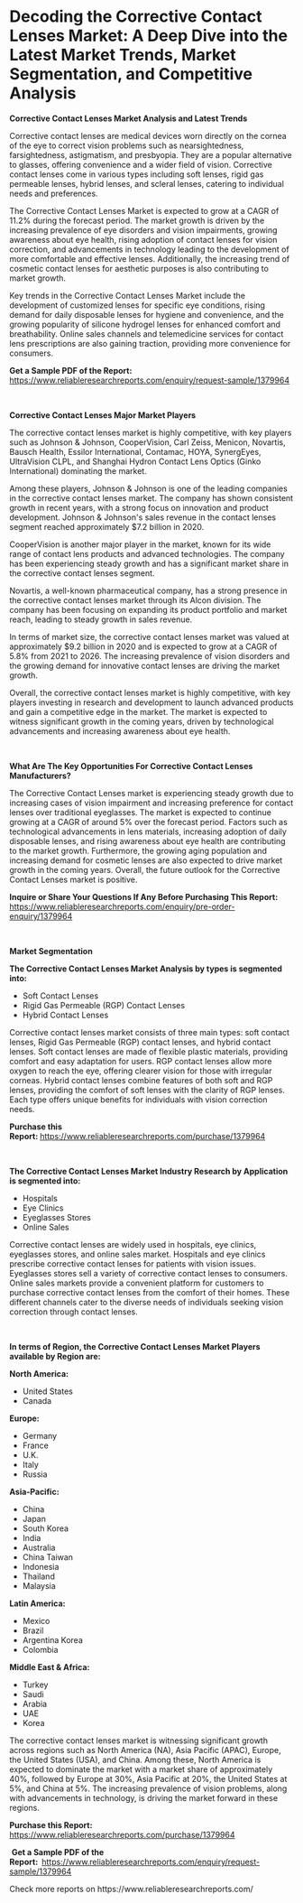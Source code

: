 <p><h1>Decoding the Corrective Contact Lenses Market: A Deep Dive into the Latest Market Trends, Market Segmentation, and Competitive Analysis</h1></p><p><strong>Corrective Contact Lenses Market Analysis and Latest Trends</strong></p>
<p><p>Corrective contact lenses are medical devices worn directly on the cornea of the eye to correct vision problems such as nearsightedness, farsightedness, astigmatism, and presbyopia. They are a popular alternative to glasses, offering convenience and a wider field of vision. Corrective contact lenses come in various types including soft lenses, rigid gas permeable lenses, hybrid lenses, and scleral lenses, catering to individual needs and preferences.</p><p>The Corrective Contact Lenses Market is expected to grow at a CAGR of 11.2% during the forecast period. The market growth is driven by the increasing prevalence of eye disorders and vision impairments, growing awareness about eye health, rising adoption of contact lenses for vision correction, and advancements in technology leading to the development of more comfortable and effective lenses. Additionally, the increasing trend of cosmetic contact lenses for aesthetic purposes is also contributing to market growth.</p><p>Key trends in the Corrective Contact Lenses Market include the development of customized lenses for specific eye conditions, rising demand for daily disposable lenses for hygiene and convenience, and the growing popularity of silicone hydrogel lenses for enhanced comfort and breathability. Online sales channels and telemedicine services for contact lens prescriptions are also gaining traction, providing more convenience for consumers.</p></p>
<p><strong>Get a Sample PDF of the Report:&nbsp;</strong> <a href="https://www.reliableresearchreports.com/enquiry/request-sample/1379964">https://www.reliableresearchreports.com/enquiry/request-sample/1379964</a></p>
<p>&nbsp;</p>
<p><strong>Corrective Contact Lenses Major Market Players</strong></p>
<p><p>The corrective contact lenses market is highly competitive, with key players such as Johnson & Johnson, CooperVision, Carl Zeiss, Menicon, Novartis, Bausch Health, Essilor International, Contamac, HOYA, SynergEyes, UltraVision CLPL, and Shanghai Hydron Contact Lens Optics (Ginko International) dominating the market.</p><p>Among these players, Johnson & Johnson is one of the leading companies in the corrective contact lenses market. The company has shown consistent growth in recent years, with a strong focus on innovation and product development. Johnson & Johnson's sales revenue in the contact lenses segment reached approximately $7.2 billion in 2020.</p><p>CooperVision is another major player in the market, known for its wide range of contact lens products and advanced technologies. The company has been experiencing steady growth and has a significant market share in the corrective contact lenses segment.</p><p>Novartis, a well-known pharmaceutical company, has a strong presence in the corrective contact lenses market through its Alcon division. The company has been focusing on expanding its product portfolio and market reach, leading to steady growth in sales revenue.</p><p>In terms of market size, the corrective contact lenses market was valued at approximately $9.2 billion in 2020 and is expected to grow at a CAGR of 5.8% from 2021 to 2026. The increasing prevalence of vision disorders and the growing demand for innovative contact lenses are driving the market growth.</p><p>Overall, the corrective contact lenses market is highly competitive, with key players investing in research and development to launch advanced products and gain a competitive edge in the market. The market is expected to witness significant growth in the coming years, driven by technological advancements and increasing awareness about eye health.</p></p>
<p>&nbsp;</p>
<p><strong>What Are The Key Opportunities For Corrective Contact Lenses Manufacturers?</strong></p>
<p><p>The Corrective Contact Lenses market is experiencing steady growth due to increasing cases of vision impairment and increasing preference for contact lenses over traditional eyeglasses. The market is expected to continue growing at a CAGR of around 5% over the forecast period. Factors such as technological advancements in lens materials, increasing adoption of daily disposable lenses, and rising awareness about eye health are contributing to the market growth. Furthermore, the growing aging population and increasing demand for cosmetic lenses are also expected to drive market growth in the coming years. Overall, the future outlook for the Corrective Contact Lenses market is positive.</p></p>
<p><strong>Inquire or Share Your Questions If Any Before Purchasing This Report:</strong> <a href="https://www.reliableresearchreports.com/enquiry/pre-order-enquiry/1379964">https://www.reliableresearchreports.com/enquiry/pre-order-enquiry/1379964</a></p>
<p>&nbsp;</p>
<p><strong>Market Segmentation</strong></p>
<p><strong>The Corrective Contact Lenses Market Analysis by types is segmented into:</strong></p>
<p><ul><li>Soft Contact Lenses</li><li>Rigid Gas Permeable (RGP) Contact Lenses</li><li>Hybrid Contact Lenses</li></ul></p>
<p><p>Corrective contact lenses market consists of three main types: soft contact lenses, Rigid Gas Permeable (RGP) contact lenses, and hybrid contact lenses. Soft contact lenses are made of flexible plastic materials, providing comfort and easy adaptation for users. RGP contact lenses allow more oxygen to reach the eye, offering clearer vision for those with irregular corneas. Hybrid contact lenses combine features of both soft and RGP lenses, providing the comfort of soft lenses with the clarity of RGP lenses. Each type offers unique benefits for individuals with vision correction needs.</p></p>
<p><strong>Purchase this Report:&nbsp;</strong><a href="https://www.reliableresearchreports.com/purchase/1379964">https://www.reliableresearchreports.com/purchase/1379964</a></p>
<p>&nbsp;</p>
<p><strong>The Corrective Contact Lenses Market Industry Research by Application is segmented into:</strong></p>
<p><ul><li>Hospitals</li><li>Eye Clinics</li><li>Eyeglasses Stores</li><li>Online Sales</li></ul></p>
<p><p>Corrective contact lenses are widely used in hospitals, eye clinics, eyeglasses stores, and online sales market. Hospitals and eye clinics prescribe corrective contact lenses for patients with vision issues. Eyeglasses stores sell a variety of corrective contact lenses to consumers. Online sales markets provide a convenient platform for customers to purchase corrective contact lenses from the comfort of their homes. These different channels cater to the diverse needs of individuals seeking vision correction through contact lenses.</p></p>
<p>&nbsp;</p>
<p><strong>In terms of Region, the Corrective Contact Lenses Market Players available by Region are:</strong></p>
<p>
    <p> <strong> North America: </strong>
        <ul>
            <li>United States</li>
            <li>Canada</li>
        </ul>
        </p> 
    <p> <strong> Europe: </strong>
        <ul>
            <li>Germany</li>
            <li>France</li>
            <li>U.K.</li>
            <li>Italy</li>
            <li>Russia</li>
        </ul>
        </p> 
    <p> <strong> Asia-Pacific: </strong>
        <ul>
            <li>China</li>
            <li>Japan</li>
            <li>South Korea</li>
            <li>India</li>
            <li>Australia</li>
            <li>China Taiwan</li>
            <li>Indonesia</li>
            <li>Thailand</li>
            <li>Malaysia</li>
        </ul>
        </p> 
    <p> <strong> Latin America: </strong>
        <ul>
            <li>Mexico</li>
            <li>Brazil</li>
            <li>Argentina Korea</li>
            <li>Colombia</li>
        </ul>
        </p> 
    <p> <strong> Middle East & Africa: </strong>
        <ul>
            <li>Turkey</li>
            <li>Saudi</li>
            <li>Arabia</li>
            <li>UAE</li>
            <li>Korea</li>
        </ul>
    </p>
    </p>
<p><p>The corrective contact lenses market is witnessing significant growth across regions such as North America (NA), Asia Pacific (APAC), Europe, the United States (USA), and China. Among these, North America is expected to dominate the market with a market share of approximately 40%, followed by Europe at 30%, Asia Pacific at 20%, the United States at 5%, and China at 5%. The increasing prevalence of vision problems, along with advancements in technology, is driving the market forward in these regions.</p></p>
<p><strong>Purchase this Report: </strong><a href="https://www.reliableresearchreports.com/purchase/1379964">https://www.reliableresearchreports.com/purchase/1379964</a></p>
<p>&nbsp;<strong>Get a Sample PDF of the Report:&nbsp;&nbsp;</strong><a href="https://www.reliableresearchreports.com/enquiry/request-sample/1379964">https://www.reliableresearchreports.com/enquiry/request-sample/1379964</a></p>
<p><strong></strong></p>
<p>Check more reports on https://www.reliableresearchreports.com/</p>